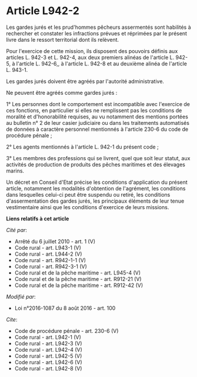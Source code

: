# Article L942-2

Les gardes jurés et les prud'hommes pêcheurs assermentés sont habilités à rechercher et constater les infractions prévues et
réprimées par le présent livre dans le ressort territorial dont ils relèvent. 

Pour l'exercice de cette mission, ils disposent des pouvoirs définis aux articles L. 942-3 et L. 942-4, aux deux premiers
alinéas de l'article L. 942-5, à l'article L. 942-6,, à l'article L. 942-8 et au deuxième alinéa de l'article L. 943-1. 

Les gardes jurés doivent être agréés par l'autorité administrative. 

Ne peuvent être agréés comme gardes jurés : 

1° Les personnes dont le comportement est incompatible avec l'exercice de ces fonctions, en particulier si elles ne
remplissent pas les conditions de moralité et d'honorabilité requises, au vu notamment des mentions portées au bulletin n° 2
de leur casier judiciaire ou dans les traitements automatisés de données à caractère personnel mentionnés à l'article 230-6
du code de procédure pénale ; 

2° Les agents mentionnés à l'article L. 942-1 du présent code ; 

3° Les membres des professions qui se livrent, quel que soit leur statut, aux activités de production de produits des pêches
maritimes et des élevages marins. 

Un décret en Conseil d'Etat précise les conditions d'application du présent article, notamment les modalités d'obtention de
l'agrément, les conditions dans lesquelles celui-ci peut être suspendu ou retiré, les conditions d'assermentation des gardes
jurés, les principaux éléments de leur tenue vestimentaire ainsi que les conditions d'exercice de leurs missions.

**Liens relatifs à cet article**

_Cité par_:

  - Arrêté du 6 juillet 2010 - art. 1 (V)
  - Code rural - art. L943-1 (V)
  - Code rural - art. L944-2 (V)
  - Code rural - art. R942-1-1 (V)
  - Code rural - art. R942-3-1 (V)
  - Code rural et  de la pêche maritime - art. L945-4 (V)
  - Code rural et de la pêche maritime - art. R912-21 (V)
  - Code rural et de la pêche maritime - art. R912-42 (V)

_Modifié par_:

  - Loi n°2016-1087 du 8 août 2016 - art. 100

_Cite_:

  - Code de procédure pénale - art. 230-6 (V)
  - Code rural - art. L942-1 (V)
  - Code rural - art. L942-3 (V)
  - Code rural - art. L942-4 (V)
  - Code rural - art. L942-5 (V)
  - Code rural - art. L942-6 (V)
  - Code rural - art. L942-8 (V)
